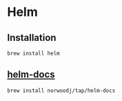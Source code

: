 # Helm

## Installation

```shell
brew install helm
```

## [helm-docs](https://github.com/norwoodj/helm-docs#installation)

```shell
brew install norwoodj/tap/helm-docs
```
